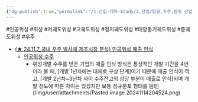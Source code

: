 ```yaml
---
{"dg-publish":true,"permalink":"/1.산업-테마-Study/2.산업/항공,우주,방위 산업/2.우주/INFO_우주/인공위성/","created":"2024-11-20T21:02:29.523+09:00","updated":"2025-06-26T17:14:39.130+09:00"}
---
```


#인공위성 #위성 #저궤도위성 #고궤도위성 #정지궤도위성 #태양동기궤도위성 #중궤도위성 #우주 


- [(★ 24.11.7_국내 우주 발사체 제조시장 분석) 인공위성 매출 인식](★%2011.7_국내%20우주%20발사체%20제조시장%20분석.pdf#page=41&selection=28,0,32,2&color=yellow)
	- [인공위성 수주](★%2011.7_국내%20우주%20발사체%20제조시장%20분석.pdf#page=41&selection=34,0,36,2&color=yellow)
		- 위성개발 수주를 받은 기업의 매출 인식 방식은 통상적인 개발 기간을 4년이라 볼 때, [개발 1년차에는 대체로 구상 단계]이기 때문에 매출 인식이 적고, [개발 2년차~3년차 사이 수주잔고의 상당 부분이 매출로 인식]되며 개발 정도에 따른 차이는 있겠지만 보통 정규분포 형태를 띔![](/img/user/attachments/Pasted image 20241114204524.png)